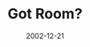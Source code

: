 ---
layout: music 
title: "Got Room?"
series: "Got Christmas?"
date: 2002-12-21 
description: "Delve into the key staples of the Christmas story."
audio: "http://s3.amazonaws.com/crossroadsaudiomessages/Got%20Room%20Dec21.mp3"
audio-duration: "36:57"
src: "http://www.crossroads.net/players/media/mediumHz/bigscreen.gotxmas.jpg"
---